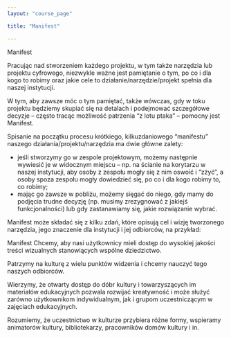 ```yaml
---
layout: "course_page"

title: "Manifest"

---
```


<div class="text-center screen-title">
Manifest
</div>

<div class="screen-content">
  <p>
  Pracując nad stworzeniem każdego projektu, w tym także narzędzia lub projektu cyfrowego, niezwykle ważne jest pamiętanie o tym, po co i dla kogo to robimy oraz jakie cele to działanie/narzędzie/projekt spełnia dla naszej instytucji.

W tym, aby zawsze móc o tym pamiętać, także wówczas, gdy w toku projektu będziemy skupiać się na detalach i podejmować szczegółowe decyzje – często tracąc możliwość patrzenia “z lotu ptaka” – pomocny jest Manifest.

Spisanie na początku procesu krótkiego, kilkuzdaniowego “manifestu” naszego działania/projektu/narzędzia ma dwie główne zalety:
  </p>
     <div class="screen-content">
  <p>
  <ul>
<li class="bullet">jeśli stworzymy go w zespole projektowym, możemy następnie wywiesić je w widocznym miejscu – np. na ścianie na korytarzu w naszej instytucji, aby osoby z zespołu mogły się z nim oswoić i “zżyć”, a osoby spoza zespołu mogły dowiedzieć się, po co i dla kogo robimy to, co robimy;</li>
<li class="bullet">mając go zawsze w pobliżu, możemy sięgać do niego, gdy mamy do podjęcia trudne decyzję (np. musimy zrezygnować z jakiejś funkcjonalności) lub gdy zastanawiamy się, jakie rozwiązanie wybrać.</li>
 </ul>
  </p>
</div>
  <p>
Manifest może składać się z kilku zdań, które opisują cel i wizję tworzonego narzędzia, jego znaczenie dla instytucji i jej odbiorców, na przykład:
  </p>
Manifest
Chcemy, aby nasi użytkownicy mieli dostęp do wysokiej jakości treści wizualnych stanowiących wspólne dziedzictwo.

Patrzymy na kulturę z wielu punktów widzenia i chcemy nauczyć tego naszych odbiorców. 

Wierzymy, że otwarty dostęp do dóbr kultury i towarzyszących im materiałów edukacyjnych pozwala rozwijać kreatywność i może służyć zarówno użytkownikom indywidualnym, jak i grupom uczestniczącym w zajęciach edukacyjnych.

Rozumiemy, że uczestnictwo w kulturze przybiera różne formy, wspieramy animatorów kultury, bibliotekarzy, pracowników domów kultury i in.
<p>
</div> 
